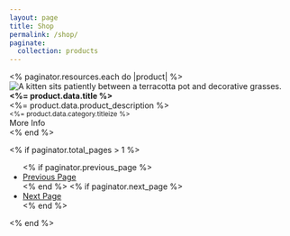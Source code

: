 ```yaml
---
layout: page
title: Shop
permalink: /shop/
paginate:
  collection: products
---
```


<div class="grid" role="list">
  <% paginator.resources.each do |product| %>
    <sl-card class="card-overview">
      <img
        slot="image"
        src="<%= product.data.product_image || 'https://placehold.co/778x438?text=Hello+Ruby' %>"
        alt="A kitten sits patiently between a terracotta pot and decorative grasses."
      />
      <strong><%= product.data.title %></strong><br />
      <%= product.data.product_description %><br />
      <small><%= product.data.category.titleize %></small>
      <div slot="footer">
        <sl-button href="<%= product.relative_url %>" variant="warning">More Info</sl-button>
        <sl-rating></sl-rating>
      </div>
    </sl-card>
  <% end %>
</div>

<% if paginator.total_pages > 1 %>

  <ul class="pagination">
    <% if paginator.previous_page %>
    <li>
      <a href="<%= paginator.previous_page_path %>">Previous Page</a>
    </li>
    <% end %>
    <% if paginator.next_page %>
    <li>
      <a href="<%= paginator.next_page_path %>">Next Page</a>
    </li>
    <% end %>
  </ul>
<% end %>
